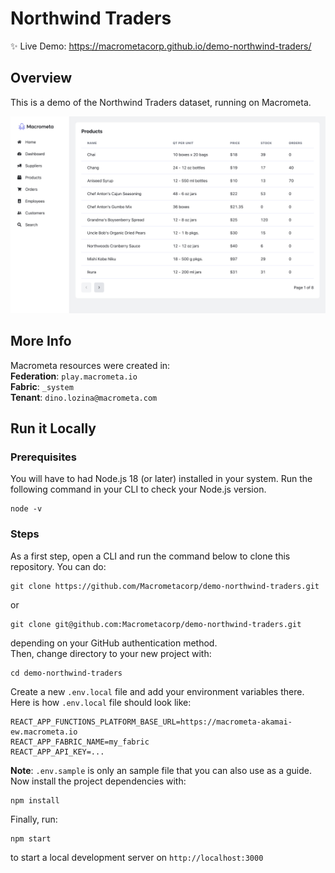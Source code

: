 # Northwind Traders
:sparkles: Live Demo: https://macrometacorp.github.io/demo-northwind-traders/

## Overview
This is a demo of the Northwind Traders dataset, running on Macrometa.  

![screenshot.png](screenshot.png)

## More Info
Macrometa resources were created in:  
**Federation**: `play.macrometa.io`  
**Fabric**: `_system`  
**Tenant**: `dino.lozina@macrometa.com`

## Run it Locally
### Prerequisites
You will have to had Node.js 18 (or later) installed in your system. Run the following command in your CLI to check your Node.js version.
```
node -v 
```
### Steps
As a first step, open a CLI and run the command below to clone this repository. You can do:
```
git clone https://github.com/Macrometacorp/demo-northwind-traders.git
```
or 
```
git clone git@github.com:Macrometacorp/demo-northwind-traders.git
```
depending on your GitHub authentication method.  
Then, change directory to your new project with:
```
cd demo-northwind-traders
```
Create a new `.env.local` file and add your environment variables there.  
Here is how `.env.local` file should look like:
```
REACT_APP_FUNCTIONS_PLATFORM_BASE_URL=https://macrometa-akamai-ew.macrometa.io
REACT_APP_FABRIC_NAME=my_fabric
REACT_APP_API_KEY=...
```
**Note**: `.env.sample` is only an sample file that you can also use as a guide.  
Now install the project dependencies with:
```
npm install
```
Finally, run:
```
npm start
```
to start a local development server on `http://localhost:3000`
